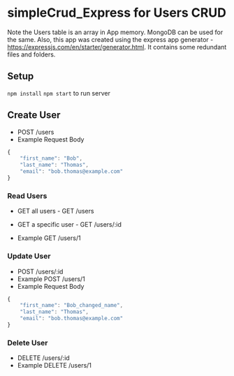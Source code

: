 # simpleCrud_Express for Users CRUD

Note the Users table is an array in App memory. MongoDB can be used for the same. 
Also, this app was created using the express app generator - https://expressjs.com/en/starter/generator.html. It contains some redundant 
files and folders. 
## Setup 
`npm install`
`npm start` to run server

## Create User
- POST /users
- Example Request Body
```javascript
{
    "first_name": "Bob",
    "last_name": "Thomas",
    "email": "bob.thomas@example.com"
}
```
### Read Users
- GET all users - GET /users

- GET a specific user - GET /users/:id
- Example GET /users/1

### Update User
- POST /users/:id 
- Example POST /users/1
- Example Request Body
```javascript
{
    "first_name": "Bob_changed_name",
    "last_name": "Thomas",
    "email": "bob.thomas@example.com"
}
```

### Delete User
- DELETE /users/:id
- Example DELETE /users/1
